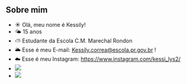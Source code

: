 ## Sobre mim

- :sunny: Olá, meu nome é Kessily!
- :sun_behind_small_cloud: 15 anos
- :partly_sunny: Estudante da Escola C.M. Marechal Rondon
- :sun_behind_large_cloud: Esse é meu E-mail: Kessily.correa@escola.pr.gov.br !
- :cloud: Esse é meu Instagram: <https://www.instagram.com/kessi_lys2/>
- ![](https://img.shields.io/badge/Scratch-4D97FF?style=for-the-badge&logo=Scratch&logoColor=white)
- ![](https://img.shields.io/badge/JavaScript-323330?style=for-the-badge&logo=javascript&logoColor=F7DF1E)
